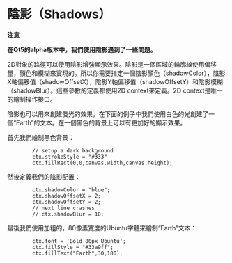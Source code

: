# 陰影（Shadows）

**注意**

**在Qt5的alpha版本中，我們使用陰影遇到了一些問題。**

2D對象的路徑可以使用陰影增強顯示效果。陰影是一個區域的輪廓線使用偏移量，顏色和模糊來實現的。所以你需要指定一個陰影顏色（shadowColor），陰影X軸偏移值（shadowOffsetX），陰影Y軸偏移值（shadowOffsetY）和陰影模糊（shadowBlur）。這些參數的定義都使用2D context來定義。2D context是唯一的繪制操作接口。

陰影也可以用來創建發光的效果。在下面的例子中我們使用白色的光創建了一個“Earth”的文本。在一個黑色的背景上可以有更加好的顯示效果。

首先我們繪制黑色背景：

```
        // setup a dark background
        ctx.strokeStyle = "#333"
        ctx.fillRect(0,0,canvas.width,canvas.height);
```

然後定義我們的陰影配置：

```
        ctx.shadowColor = "blue";
        ctx.shadowOffsetX = 2;
        ctx.shadowOffsetY = 2;
        // next line crashes
        // ctx.shadowBlur = 10;
```

最後我們使用加粗的，80像素寬度的Ubuntu字體來繪制“Earth”文本：

```
        ctx.font = 'Bold 80px Ubuntu';
        ctx.fillStyle = "#33a9ff";
        ctx.fillText("Earth",30,180);
```
